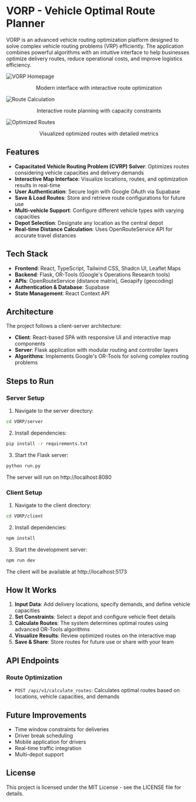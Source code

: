 # VORP - Vehicle Optimal Route Planner

VORP is an advanced vehicle routing optimization platform designed to solve complex vehicle routing problems (VRP) efficiently. The application combines powerful algorithms with an intuitive interface to help businesses optimize delivery routes, reduce operational costs, and improve logistics efficiency.

![VORP Homepage](https://github.com/Navadeep-Reddy/ProjectScreenshots-/blob/main/VORPScreenShots/Screenshot%20From%202025-03-12%2018-54-39.png)  
<p align="center">
  Modern interface with interactive route optimization
</p>

![Route Calculation](https://github.com/yourusername/VORP/raw/main/screenshots/route-planner.png)  
<p align="center">
  Interactive route planning with capacity constraints
</p>

![Optimized Routes](https://github.com/yourusername/VORP/raw/main/screenshots/optimized-routes.png)  
<p align="center">
  Visualized optimized routes with detailed metrics
</p>

## Features
- **Capacitated Vehicle Routing Problem (CVRP) Solver**: Optimizes routes considering vehicle capacities and delivery demands
- **Interactive Map Interface**: Visualize locations, routes, and optimization results in real-time
- **User Authentication**: Secure login with Google OAuth via Supabase
- **Save & Load Routes**: Store and retrieve route configurations for future use
- **Multi-vehicle Support**: Configure different vehicle types with varying capacities
- **Depot Selection**: Designate any location as the central depot
- **Real-time Distance Calculation**: Uses OpenRouteService API for accurate travel distances

## Tech Stack
- **Frontend**: React, TypeScript, Tailwind CSS, Shadcn UI, Leaflet Maps
- **Backend**: Flask, OR-Tools (Google's Operations Research tools)
- **APIs**: OpenRouteService (distance matrix), Geoapify (geocoding)
- **Authentication & Database**: Supabase
- **State Management**: React Context API

## Architecture
The project follows a client-server architecture:
- **Client**: React-based SPA with responsive UI and interactive map components
- **Server**: Flask application with modular routing and controller layers
- **Algorithms**: Implements Google's OR-Tools for solving complex routing problems

## Steps to Run

### Server Setup

1. Navigate to the server directory:
```bash
cd VORP/server
```

2. Install dependencies:
```bash
pip install -r requirements.txt
```

3. Start the Flask server:
```bash
python run.py
```
The server will run on http://localhost:8080

### Client Setup

1. Navigate to the client directory:
```bash
cd VORP/client
```

2. Install dependencies:
```bash
npm install
```

3. Start the development server:
```bash
npm run dev
```
The client will be available at http://localhost:5173

## How It Works

1. **Input Data**: Add delivery locations, specify demands, and define vehicle capacities
2. **Set Constraints**: Select a depot and configure vehicle fleet details
3. **Calculate Routes**: The system determines optimal routes using advanced OR-Tools algorithms
4. **Visualize Results**: Review optimized routes on the interactive map
5. **Save & Share**: Store routes for future use or share with your team

## API Endpoints

### Route Optimization
- `POST /api/v1/calculate_routes`: Calculates optimal routes based on locations, vehicle capacities, and demands

## Future Improvements
- Time window constraints for deliveries
- Driver break scheduling
- Mobile application for drivers
- Real-time traffic integration
- Multi-depot support

## License
This project is licensed under the MIT License - see the LICENSE file for details.



